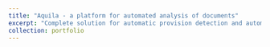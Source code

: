```yaml
---
title: "Aquila - a platform for automated analysis of documents"
excerpt: "Complete solution for automatic provision detection and automatic metadata extraction from documents."
collection: portfolio
---
```

